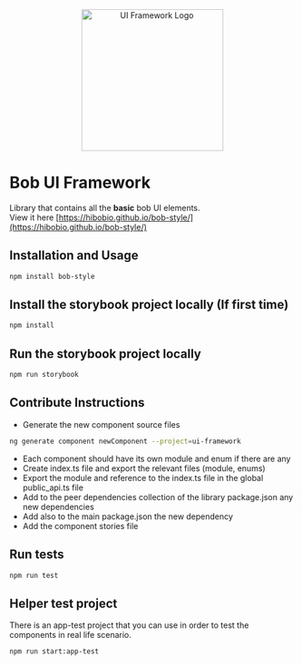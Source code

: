 

<div style="text-align:center">
  <img src="https://images.hibob.com/icons/style-logo.png" alt="UI Framework Logo" width="250" height="250">
</div>


# Bob UI Framework
Library that contains all the **basic** bob UI elements. \
View it here [https://hibobio.github.io/bob-style/](https://hibobio.github.io/bob-style/)

## Installation and Usage
```sh
npm install bob-style
```

## Install the storybook project locally (If first time)
```sh
npm install
```

## Run the storybook project locally
```sh
npm run storybook
```

## Contribute Instructions
- Generate the new component source files
```sh
ng generate component newComponent --project=ui-framework
```
- Each component should have its own module and enum if there are any
- Create index.ts file and export the relevant files (module, enums)
- Export the module and reference to the index.ts file in the global public_api.ts file
- Add to the peer dependencies collection of the library package.json any new dependencies
- Add also to the main package.json the new dependency
- Add the component stories file

## Run tests
```sh
npm run test
```

## Helper test project
There is an app-test project that you can use in order to test the components in real life scenario.
```sh
npm run start:app-test
```










